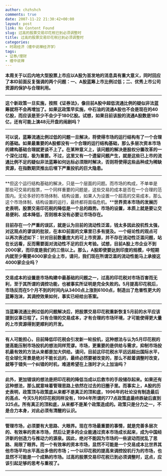 ```yaml
---
author: chzhshch
comments: true
date: 2007-11-22 21:30:42+00:00
layout: post
link: No Content Found
slug: 过高的股票交易印花税已到必须调整时
title: 过高的股票交易印花税已到必须调整时
categories:
- 时政经济（缠中说禅经济学）
tags:
- 证券/理财
- 缠中说禅
---
```


			

**本周关于以后内地大型股票上市应以A股为首发地的消息具有重大意义，同时回应了本ID前面反复强调的两个问题：一、A股蓝筹上市比例过低；二、优秀上市公司资源的保护与合理利用。**

** **

**这个新政策一旦实施，按照《证券法》，像目前A股中超低流通比例的疑似非法蓝筹就将不会再增加了。如果这政策早实施，中石油的流通A股也不会是现在的40亿股，而应该是至少不会少于180亿股。试想，如果目前该股的流通A股数是180亿，还有可能上演48元开盘的闹剧吗？**

** **

**可以说，蓝筹流通比例过低的问题一旦解决，将使得市场的运行结构有了一个合理的基础。如果最重要的A股都没有一个合理的运行结构基础，那么多层次资本市场的建构基础合理就更谈不上了。在某种意义上，该问题的解决是股权分置改革的一个深化过程，极为重要。不过，这里又有一个遗留问题产生，就是这些已上市的流通比例不足的疑似非法蓝筹如何达标必须限时解决，否则将使得这些品种成为稀缺资源，在指数期货推出后埋下严重投机的巨大隐患。**

** **

**但这个运行结构基础的解决，只是一个层面的问题。而市场的构成，不单单是那些可交易的股票，一个同样重要的问题是，这些交易的成本是否在一个合理的范围内。无论多好的市场体制、结构设置，如果人为设置一个超高的交易成本，那么这个市场体制、结构设置的运行，最终都将面临危机。****世界资本市场的发展历史表明，股票交易印花税的降低是一个总的趋势。市场的设置，本质上就是要让交易便利、成本降低，否则根本没有必要让市场存在。**

**目前存在一个严重的误区，就是认为目前的流动性泛滥，钱太多因此投机性太强，对这观点的谬误的批驳，在本ID前面的文章里已多有提及。一个结论性的观点可以再次表述如下：针对目前数量庞大的可上市资源，并不存在流动性泛滥问题，站在长远看，反而需要面对流动性不足的巨大考验。试想，目前A股上市企业不到2000家，而印度是我们的三倍以上。那么，A股即使要达到印度的规模，中短期内就至少需要4000家企业上市，请问，我们现在所谓泛滥的流动性能马上承接这4000家企业吗？**

** **

**交易成本的设置是市场构建中最基础的问题之一，过高的印花税对市场百害而无利，至于其所谓的调控功能，也被事实所证明是完全失败的。5月提高印花税后，市场反而在5个月不到的时间内从3400点上涨到6100点，制造出了危害性更大的蓝筹泡沫，其调控效果如何，事实已经给出答案。**

** **

**当蓝筹流通比例过低的问题解决后，把股票交易印花税重新恢复5月前的水平应该提到议事日程了。只有合理的交易成本，才有合理的市场环境，才可能使得更大量的上市资源得到更顺利的开发。**

** **

**有人可能担心，目前降低印花税会引发新一轮投机，这种想法与认为5月印花税的提高能压制市场投机的想法同样荒谬。市场，更重要的是供给与需求，抑制市场投机最有效的方法从来都是加大供给。请问，目前这印花税水平远远超出国际水平，在全球化背景是绝对不能长远的，最终必然要被改变的，那么不趁着调整时改变，就等于错失一个纠错的时机，难道希望在上涨时才火上加油吗？**

** **

**此外，更加错误的想法是把印花税的降低当成以后救市的手段储存起来。如果还有这种想法，那么就意味着管理思路上依然在过去的旧圈子里。而事实上，A股的历史表明，政策顶与政策底从来都不是真正的顶和底，1996年的社论没有制造最后的高点、今天5月的印花税同样没有，1994年所谓的777点政策底最终跌破后直到325点。所有真正的顶和底，从来都不是某个政策造成的。政策只是分力之一，不是合力本身，对此必须有清醒的认识。**

** **

**管理市场，必须要有大思路、大眼界。现在市场最重要的事情，就是完善多层次的、有效率的资本市场，然后让更多的企业能通过资本市场成长起来，成为中国经济新的创造力与推动力的源泉。因此，绝对不能因为市场的一些波动而扰乱了思路、局限了眼界。而一个有效率的资本市场，显然不可能是一个交易成本比世界其他市场平均水平高出多倍的市场；一个以印花税的提高来调控投机行为的市场，也显然不可能是一个成熟的市场。过高的股票交易印花税已到必须调整时，这点，应该引起足够的思考与重视了。**

** **
